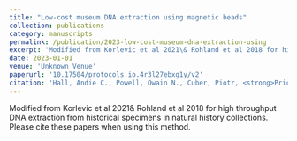 ```yaml
---
title: "Low-cost museum DNA extraction using magnetic beads"
collection: publications
category: manuscripts
permalink: /publication/2023-low-cost-museum-dna-extraction-using
excerpt: 'Modified from Korlevic et al 2021\& Rohland et al 2018 for high throughput DNA extraction from historical specimens in natural history collections.'
date: 2023-01-01
venue: 'Unknown Venue'
paperurl: '10.17504/protocols.io.4r3l27ebxg1y/v2'
citation: 'Hall, Andie C., Powell, Owain N., Cuber, Piotr, <strong>Price BW</strong> (2023). &quot;Low-cost museum DNA extraction using magnetic beads.&quot; <i>Unknown Venue</i>.'
---
```


Modified from Korlevic et al 2021\& Rohland et al 2018 for high throughput DNA extraction from historical specimens in natural history collections.  Please cite these papers when using this method.
